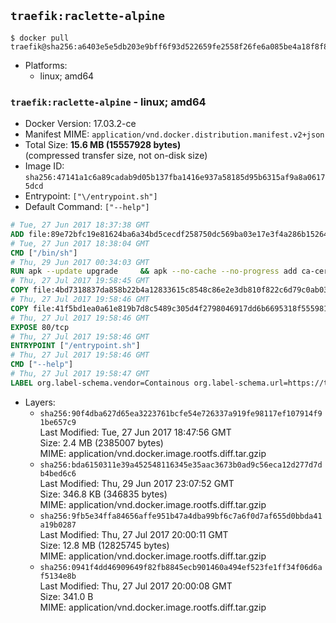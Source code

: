 ## `traefik:raclette-alpine`

```console
$ docker pull traefik@sha256:a6403e5e5db203e9bff6f93d522659fe2558f26fe6a085be4a18f8f89032d590
```

-	Platforms:
	-	linux; amd64

### `traefik:raclette-alpine` - linux; amd64

-	Docker Version: 17.03.2-ce
-	Manifest MIME: `application/vnd.docker.distribution.manifest.v2+json`
-	Total Size: **15.6 MB (15557928 bytes)**  
	(compressed transfer size, not on-disk size)
-	Image ID: `sha256:47141a1c6a89cadab9d05b137fba1416e937a58185d95b6315af9a8a06175dcd`
-	Entrypoint: `["\/entrypoint.sh"]`
-	Default Command: `["--help"]`

```dockerfile
# Tue, 27 Jun 2017 18:37:38 GMT
ADD file:89e72bfc19e81624ba6a34bd5cecdf258750dc569ba03e17e3f4a286b1526461 in / 
# Tue, 27 Jun 2017 18:38:04 GMT
CMD ["/bin/sh"]
# Thu, 29 Jun 2017 00:34:03 GMT
RUN apk --update upgrade     && apk --no-cache --no-progress add ca-certificates     && rm -rf /var/cache/apk/*
# Thu, 27 Jul 2017 19:58:45 GMT
COPY file:4bd7318837da858b22b4a12833615c8548c86e2e3db810f822c6d79c0ab03fb0 in /usr/local/bin/ 
# Thu, 27 Jul 2017 19:58:46 GMT
COPY file:41f5bd1ea0a61e819b7d8c5489c305d4f2798046917dd6b6695318f555981727 in / 
# Thu, 27 Jul 2017 19:58:46 GMT
EXPOSE 80/tcp
# Thu, 27 Jul 2017 19:58:46 GMT
ENTRYPOINT ["/entrypoint.sh"]
# Thu, 27 Jul 2017 19:58:46 GMT
CMD ["--help"]
# Thu, 27 Jul 2017 19:58:47 GMT
LABEL org.label-schema.vendor=Containous org.label-schema.url=https://traefik.io org.label-schema.name=Traefik org.label-schema.description=A modern reverse-proxy org.label-schema.version=v1.3.4 org.label-schema.docker.schema-version=1.0
```

-	Layers:
	-	`sha256:90f4dba627d65ea3223761bcfe54e726337a919fe98117ef107914f91be657c9`  
		Last Modified: Tue, 27 Jun 2017 18:47:56 GMT  
		Size: 2.4 MB (2385007 bytes)  
		MIME: application/vnd.docker.image.rootfs.diff.tar.gzip
	-	`sha256:bda6150311e39a452548116345e35aac3673b0ad9c56eca12d277d7db4bed6c6`  
		Last Modified: Thu, 29 Jun 2017 23:07:52 GMT  
		Size: 346.8 KB (346835 bytes)  
		MIME: application/vnd.docker.image.rootfs.diff.tar.gzip
	-	`sha256:9fb5e34ffa84656affe951b47a4dba99bf6c7a6f0d7af655d0bbda41a19b0287`  
		Last Modified: Thu, 27 Jul 2017 20:00:11 GMT  
		Size: 12.8 MB (12825745 bytes)  
		MIME: application/vnd.docker.image.rootfs.diff.tar.gzip
	-	`sha256:0941f4dd46909649f82fb8845ecb901460a494ef523fe1ff34f06d6af5134e8b`  
		Last Modified: Thu, 27 Jul 2017 20:00:08 GMT  
		Size: 341.0 B  
		MIME: application/vnd.docker.image.rootfs.diff.tar.gzip
